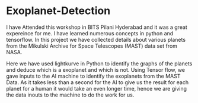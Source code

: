 # Exoplanet-Detection

I have Attended this workshop in BITS Pilani Hyderabad and it was a great expereince for me. I have learned numerous concepts in python and tensorflow.
In this project we have collected details about various planets from the Mikulski Archive for Space Telescopes (MAST) data set from NASA.

Here we have used lightkurve in Python to identify the graphs of the planets and deduce which is a exoplanet and which is not. Using Tensor flow, we gave inputs to the AI machine to identify the exoplanets from the MAST Data. As it takes less than a second for the AI to give us the result for each planet for a human it would take an even longer time, hence we are giving the data inouts to the machine to do the work for us.

